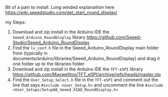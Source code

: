 

Bit of a pain to install.  Long winded explanaition here https://wiki.seeedstudio.com/get_start_round_display/ 

my Steps:

1. Download and zip install in the Arduino IDE the ```Seeed_Arduino_RoundDisplay```  library  https://github.com/Seeed-Studio/Seeed_Arduino_RoundDisplay
2. Find the ```lv_conf.h``` file in the Seeed_Arduino_RoundDisplay main folder from (typically in documents/arduino/libraries/Seeed_Arduino_RoundDisplay) and drag it one folder up to the libraries folder
3. Download and zip install in the Arduino IDE the ```TFT-eSPI``` library https://github.com/Maxwelltoo/TFT_eSPI/archive/refs/heads/master.zip
4. Find the ```User_Setup_Select.h``` file in the ```TFT-eSPI``` and comment out the line that says ```#include <User_Setup.h>``` and uncomment the line ```#include <User_Setups/Setup66_Seeed_XIAO_RoundDisplay.h>``` 
